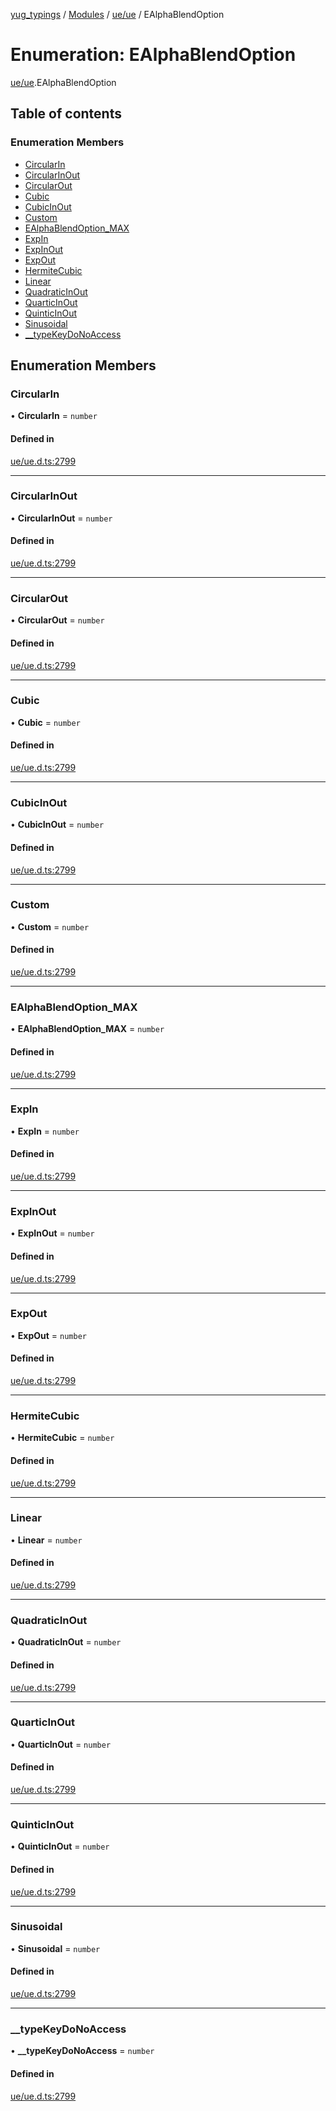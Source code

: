 [yug_typings](../README.md) / [Modules](../modules.md) / [ue/ue](../modules/ue_ue.md) / EAlphaBlendOption

# Enumeration: EAlphaBlendOption

[ue/ue](../modules/ue_ue.md).EAlphaBlendOption

## Table of contents

### Enumeration Members

- [CircularIn](ue_ue.EAlphaBlendOption.md#circularin)
- [CircularInOut](ue_ue.EAlphaBlendOption.md#circularinout)
- [CircularOut](ue_ue.EAlphaBlendOption.md#circularout)
- [Cubic](ue_ue.EAlphaBlendOption.md#cubic)
- [CubicInOut](ue_ue.EAlphaBlendOption.md#cubicinout)
- [Custom](ue_ue.EAlphaBlendOption.md#custom)
- [EAlphaBlendOption\_MAX](ue_ue.EAlphaBlendOption.md#ealphablendoption_max)
- [ExpIn](ue_ue.EAlphaBlendOption.md#expin)
- [ExpInOut](ue_ue.EAlphaBlendOption.md#expinout)
- [ExpOut](ue_ue.EAlphaBlendOption.md#expout)
- [HermiteCubic](ue_ue.EAlphaBlendOption.md#hermitecubic)
- [Linear](ue_ue.EAlphaBlendOption.md#linear)
- [QuadraticInOut](ue_ue.EAlphaBlendOption.md#quadraticinout)
- [QuarticInOut](ue_ue.EAlphaBlendOption.md#quarticinout)
- [QuinticInOut](ue_ue.EAlphaBlendOption.md#quinticinout)
- [Sinusoidal](ue_ue.EAlphaBlendOption.md#sinusoidal)
- [\_\_typeKeyDoNoAccess](ue_ue.EAlphaBlendOption.md#__typekeydonoaccess)

## Enumeration Members

### CircularIn

• **CircularIn** = `number`

#### Defined in

[ue/ue.d.ts:2799](https://github.com/YugMetaverse/yug_typings/blob/25cad34/ue/ue.d.ts#L2799)

___

### CircularInOut

• **CircularInOut** = `number`

#### Defined in

[ue/ue.d.ts:2799](https://github.com/YugMetaverse/yug_typings/blob/25cad34/ue/ue.d.ts#L2799)

___

### CircularOut

• **CircularOut** = `number`

#### Defined in

[ue/ue.d.ts:2799](https://github.com/YugMetaverse/yug_typings/blob/25cad34/ue/ue.d.ts#L2799)

___

### Cubic

• **Cubic** = `number`

#### Defined in

[ue/ue.d.ts:2799](https://github.com/YugMetaverse/yug_typings/blob/25cad34/ue/ue.d.ts#L2799)

___

### CubicInOut

• **CubicInOut** = `number`

#### Defined in

[ue/ue.d.ts:2799](https://github.com/YugMetaverse/yug_typings/blob/25cad34/ue/ue.d.ts#L2799)

___

### Custom

• **Custom** = `number`

#### Defined in

[ue/ue.d.ts:2799](https://github.com/YugMetaverse/yug_typings/blob/25cad34/ue/ue.d.ts#L2799)

___

### EAlphaBlendOption\_MAX

• **EAlphaBlendOption\_MAX** = `number`

#### Defined in

[ue/ue.d.ts:2799](https://github.com/YugMetaverse/yug_typings/blob/25cad34/ue/ue.d.ts#L2799)

___

### ExpIn

• **ExpIn** = `number`

#### Defined in

[ue/ue.d.ts:2799](https://github.com/YugMetaverse/yug_typings/blob/25cad34/ue/ue.d.ts#L2799)

___

### ExpInOut

• **ExpInOut** = `number`

#### Defined in

[ue/ue.d.ts:2799](https://github.com/YugMetaverse/yug_typings/blob/25cad34/ue/ue.d.ts#L2799)

___

### ExpOut

• **ExpOut** = `number`

#### Defined in

[ue/ue.d.ts:2799](https://github.com/YugMetaverse/yug_typings/blob/25cad34/ue/ue.d.ts#L2799)

___

### HermiteCubic

• **HermiteCubic** = `number`

#### Defined in

[ue/ue.d.ts:2799](https://github.com/YugMetaverse/yug_typings/blob/25cad34/ue/ue.d.ts#L2799)

___

### Linear

• **Linear** = `number`

#### Defined in

[ue/ue.d.ts:2799](https://github.com/YugMetaverse/yug_typings/blob/25cad34/ue/ue.d.ts#L2799)

___

### QuadraticInOut

• **QuadraticInOut** = `number`

#### Defined in

[ue/ue.d.ts:2799](https://github.com/YugMetaverse/yug_typings/blob/25cad34/ue/ue.d.ts#L2799)

___

### QuarticInOut

• **QuarticInOut** = `number`

#### Defined in

[ue/ue.d.ts:2799](https://github.com/YugMetaverse/yug_typings/blob/25cad34/ue/ue.d.ts#L2799)

___

### QuinticInOut

• **QuinticInOut** = `number`

#### Defined in

[ue/ue.d.ts:2799](https://github.com/YugMetaverse/yug_typings/blob/25cad34/ue/ue.d.ts#L2799)

___

### Sinusoidal

• **Sinusoidal** = `number`

#### Defined in

[ue/ue.d.ts:2799](https://github.com/YugMetaverse/yug_typings/blob/25cad34/ue/ue.d.ts#L2799)

___

### \_\_typeKeyDoNoAccess

• **\_\_typeKeyDoNoAccess** = `number`

#### Defined in

[ue/ue.d.ts:2799](https://github.com/YugMetaverse/yug_typings/blob/25cad34/ue/ue.d.ts#L2799)
